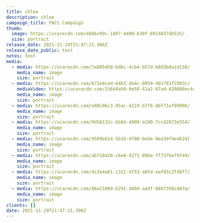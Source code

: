 ```yaml
---
title: chloe
description: chloe
campaign_title: FW21 Campaign
thumb:
  image: https://ucarecdn.com/eb0bc09c-1897-4490-b30f-8914037db525/
  size: portrait
release_date: 2021-11-29T21:47:21.406Z
release_date_public: test
notes: test
media:
  - media: https://ucarecdn.com/7a805450-bdbc-4cb4-b57d-b8d3b8a1d138/
    media_name: image
    size: portrait
  - media: https://ucarecdn.com/672e8ced-64b3-4b4c-8959-d01783f2903c/
    mediaVideo: https://ucarecdn.com/136d4a56-9e58-41a2-87ad-620888ec4c34/
    media_name: image
    size: portrait
  - media: https://ucarecdn.com/e80c06c3-95ac-4219-b7f6-8bf71ef99906/
    media_name: image
    size: portrait
  - media: https://ucarecdn.com/9d58132c-6b84-4009-a100-7cc42873e554/
    media_name: image
    size: portrait
  - media: https://ucarecdn.com/9589e614-5b1b-4f00-bede-0ea39f4e462d/
    media_name: image
    size: portrait
  - media: https://ucarecdn.com/ab718420-c6e8-4271-89be-ff737bef9f49/
    media_name: image
    size: portrait
  - media: https://ucarecdn.com/4c3e4a61-1321-4f53-a85d-eaf03c2fd8ff/
    media_name: image
    size: portrait
  - media: https://ucarecdn.com/86e21009-b291-4004-aadf-8887356c403a/
    media_name: image
    size: portrait
clients: []
date: 2021-11-29T21:47:21.396Z
---
```

